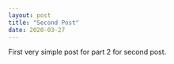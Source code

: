```yaml
---
layout: post
title: "Second Post"
date: 2020-03-27
---
```


First very simple post for part 2 for second post.
